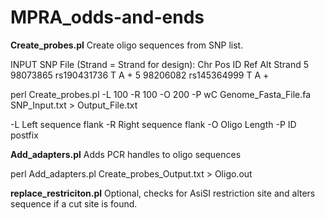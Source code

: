 # MPRA_odds-and-ends


**Create_probes.pl**
Create oligo sequences from SNP list.

INPUT SNP File (Strand = Strand for design): 
  Chr	Pos	ID	Ref	Alt Strand
  5	98073865	rs190431736	T	A	+
  5	98206082	rs145364999	T	A	+

perl Create_probes.pl -L 100 -R 100 -O 200 -P wC  Genome_Fasta_File.fa SNP_Input.txt > Output_File.txt

  -L Left sequence flank
  -R Right sequence flank
  -O Oligo Length
  -P ID postfix

**Add_adapters.pl**
Adds PCR handles to oligo sequences

perl Add_adapters.pl Create_probes_Output.txt > Oligo.out

**replace_restriciton.pl**
Optional, checks for AsiSI restriction site and alters sequence if a cut site is found.
